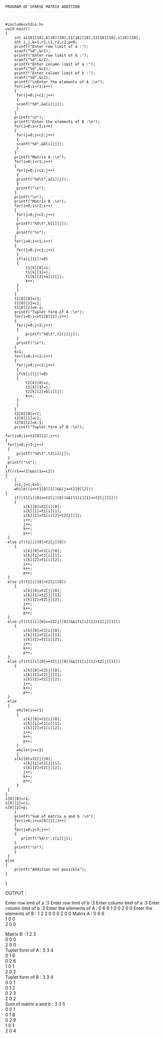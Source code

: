	PROGRAM OF SPARSE MATRIX ADDITION
	
	
	
	#include<stdio.h>
	void main()
	{
	    int a[10][10],b[10][10],t1[10][10],t2[10][10],s[10][10];
	    int i,j,k=1,r1,c1,r2,c2,p=0;
	    printf("Enter row limit of a :");
	    scanf("%d",&r1);
	    printf("Enter row limit of b :");
	    scanf("%d",&r2);
	    printf("Enter column limit of a :");
	    scanf("%d",&c1);
	    printf("Enter column limit of b :");
	    scanf("%d",&c2);
	    printf("\nEnter the elements of A :\n");
	    for(i=0;i<r1;i++)
	    {
	   	 for(j=0;j<c1;j++)
	   	 {
	   	 scanf("%d",&a[i][j]);
	   	 }
	    }
	    printf("\n");
	    printf("Enter the elements of B :\n");
	    for(i=0;i<r2;i++)
	    {
	   	 for(j=0;j<c2;j++)
	   	 {
	   	 scanf("%d",&b[i][j]);
	   	 }
	    }
	    printf("Matrix A :\n");
	    for(i=0;i<r1;i++)
	    {
	   	 for(j=0;j<c1;j++)
	   	 {
	   	 printf("%d\t",a[i][j]);
	   	 }
	   	 printf("\n");
	    }
	    printf("\n");
	    printf("Matrix B :\n");
	    for(i=0;i<r2;i++)
	    {
	   	 for(j=0;j<c2;j++)
	   	 {
	   	 printf("%d\t",b[i][j]);
	   	 }
	   	 printf("\n");
	    }
	    for(i=0;i<r1;i++)
	    {
	   	 for(j=0;j<c1;j++)
	   	 {
	   	 if(a[i][j]!=0)
	   	 {
	   		 t1[k][0]=i;
	   		 t1[k][1]=j;
	   		 t1[k][2]=a[i][j];
	   		 k++;
	   	 }
	   	 }
	    }
	    t1[0][0]=r1;
	    t1[0][1]=c1;
	    t1[0][2]=k-1;
	    printf("Tuplet form of A :\n");
	    for(i=0;i<=t1[0][2];i++)
	    {
	   	 for(j=0;j<3;j++)
	   	 {
	   		 printf("%d\t",t1[i][j]);
	   	 }
	   	 printf("\n");
	    }
	    k=1;
	    for(i=0;i<r2;i++)
	    {
	   	 for(j=0;j<c2;j++)
	   	 {
	   	 if(b[i][j]!=0)
	   	 {
	   		 t2[k][0]=i;
	   		 t2[k][1]=j;
	   		 t2[k][2]=b[i][j];
	   		 k++;
	   	 }
	   	 }
	    }
	    t2[0][0]=r2;
	    t2[0][1]=c2;
	    t2[0][2]=k-1;
	    printf("Tuplet form of B :\n");
    
    for(i=0;i<=t2[0][2];i++)
    {
   	 for(j=0;j<3;j++)
   	 {
   		 printf("%d\t",t2[i][j]);
   	 }
   	 printf("\n");
    }
    if((r1==r2)&&(c1==c2))
    {
        {
        i=1,j=1,k=1;
        while((i<=t1[0][2])&&(j<=t2[0][2]))
	{
        if((t1[i][0]==t2[j][0])&&(t1[i][1]==t2[j][1]))
        {
     		s[k][0]=t1[i][0];
			s[k][1]=t1[i][1];
			s[k][2]=t1[i][2]+t2[j][2];
			i++;
			j++;
			k++;
			p++;
	 }
	 else if(t1[i][0]<t2[j][0])
        {
     		s[k][0]=t1[i][0];
			s[k][1]=t1[i][1];
			s[k][2]=t1[i][2];
			i++;
			k++;
			p++;
	 }
	 else if(t1[i][0]>t2[j][0])
        {
     		s[k][0]=t2[j][0];
			s[k][1]=t2[j][1];
			s[k][2]=t2[j][2];
			j++;
			k++;
			p++;
	 }
	 else if((t1[i][0]==t2[j][0])&&(t1[i][1]<t2[j][1]))
        {
     		s[k][0]=t1[i][0];
			s[k][1]=t1[i][1];
			s[k][2]=t1[i][2];
			i++;
			k++;
			p++;
	 }
	 else if((t1[i][0]==t2[j][0])&&(t1[i][1]>t2[j][1]))
        {
     		s[k][0]=t2[j][0];
			s[k][1]=t2[j][1];
			s[k][2]=t2[j][2];
			j++;
			k++;
			p++;
	 }
	 else
	 {
		 while(i<=r1)
		 {
 			s[k][0]=t1[i][0];
			s[k][1]=t1[i][1];
			s[k][2]=t1[i][2];
			i++;
			k++;
			p++;
		 }
		 while(j<=r2)
		 {
   		s[k][0]=t2[j][0];
			s[k][1]=t2[j][1];
			s[k][2]=t2[j][2];
			j++;
			k++;
			p++;
		 }
	 }
	}
	s[0][0]=r1;
	s[0][1]=c1;
	s[0][2]=p;
        }
        printf("Sum of matrix a and b :\n");
        for(i=0;i<=s[0][2];i++)
        {
        for(j=0;j<3;j++)
        {
     	   printf("%d\t",s[i][j]);
        }
        printf("\n");
        }
	 }
    else
    {
        printf("Addition not possible");
    }
}







OUTPUT :

Enter row limit of a :3
Enter row limit of b :3
Enter column limit of a :3
Enter column limit of b :3
Enter the elements of A :
0
6
6
1
0
0
2
0
0
Enter the elements of B :
1
2
3
0
0
0
2
0
0
Matrix A :
0    6    6    
1    0    0    
2    0    0    

Matrix B :
1    2    3    
0    0    0    
2    0    0    
Tuplet form of A :
3    3    4    
0    1    6    
0    2    6    
1    0    1    
2    0    2    
Tuplet form of B :
3    3    4    
0    0    1    
0    1    2    
0    2    3    
2    0    2    
Sum of matrix a and b :
3    3    5    
0    0    1    
0    1    8    
0    2    9    
1    0    1    
2    0    4    


